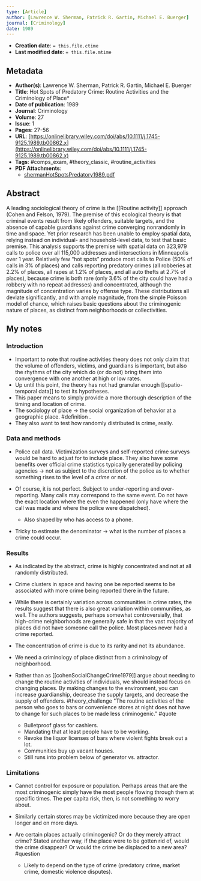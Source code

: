 ```yaml
---
type: [Article]
author: [Lawrence W. Sherman, Patrick R. Gartin, Michael E. Buerger]
journal: [Criminology]
date: 1989
---
```


* **Creation date**: `= this.file.ctime`
* **Last modified date**: `= this.file.mtime`

## Metadata

* **Author(s)**: Lawrence W. Sherman, Patrick R. Gartin, Michael E. Buerger
* **Title**: Hot Spots of Predatory Crime: Routine Activities and the Criminology of Place*
* **Date of publication**: 1989
* **Journal**: Criminology
* **Volume**: 27
* **Issue**: 1
* **Pages**: 27-56
* **URL**: [https://onlinelibrary.wiley.com/doi/abs/10.1111/j.1745-9125.1989.tb00862.x](https://onlinelibrary.wiley.com/doi/abs/10.1111/j.1745-9125.1989.tb00862.x)
* **Tags**: #comps_exam, #theory_classic, #routine_activities
* **PDF Attachments**:
  * [shermanHotSpotsPredatory1989.pdf](zotero://open-pdf/library/items/BRT5MTRQ)

## Abstract

A leading sociological theory of crime is the [[Routine activity]] approach (Cohen and Felson, 1979). The premise of this ecological theory is that criminal events result from likely offenders, suitable targets, and the absence of capable guardians against crime converging nonrandomly in time and space. Yet prior research has been unable to employ spatial data, relying instead on individual- and household-level data, to test that basic premise. This analysis supports the premise with spatial data on 323,979 calls to police over all 115,000 addresses and intersections in Minneapolis over 1 year. Relatively few “hot spots” produce most calls to Police (50% of calls in 3% of places) and calls reporting predatory crimes (all robberies at 2.2% of places, all rapes at 1.2% of places, and all auto thefts at 2.7% of places), because crime is both rare (only 3.6% of the city could have had a robbery with no repeat addresses) and concentrated, although the magnitude of concentration varies by offense type. These distributions all deviate significantly, and with ample magnitude, from the simple Poisson model of chance, which raises basic questions about the criminogenic nature of places, as distinct from neighborhoods or collectivities.

## My notes

### Introduction

* Important to note that routine activities theory does not only claim that the volume of offenders, victims, and guardians is important, but also the rhythms of the city which do (or do not) bring them into convergence with one another at high or low rates.
* Up until this point, the theory has not had granular enough [[spatio-temporal data]] to test its hypotheses.
* This paper means to simply provide a more thorough description of the timing and location of crime.
* The sociology of place -> the social organization of behavior at a geographic place. #definition .
* They also want to test how randomly distributed is crime, really.

### Data and methods

* Police call data. Victimization surveys and self-reported crime surveys would be hard to adjust for to include place. They also have some benefits over official crime statistics typically generated by policing agencies -> not as subject to the discretion of the police as to whether something rises to the level of a *crime* or not.
  
* Of course, it is not perfect. Subject to under-reporting and over-reporting. Many calls may correspond to the same event. Do not have the exact location where the even the happened (only have where the call was made and where the police were dispatched).
	* Also shaped by who has access to a phone.
	  
* Tricky to estimate the denominator -> what is the number of places a crime could occur.

### Results

* As indicated by the abstract, crime is highly concentrated and not at all randomly distributed.
  
* Crime clusters in space and having one be reported seems to be associated with more crime being reported there in the future.
  
* While there is certainly variation across communities in crime rates, the results suggest that there is also great variation within communities, as well. The authors suggests, perhaps somewhat controversially, that high-crime neighborhoods are generally safe in that the vast majority of places did not have someone call the police. Most places never had a crime reported.
  
* The concentration of crime is due to its rarity and not its abundance.
  
* We need a criminology of place distinct from a criminology of neighborhood.
  
* Rather than as [[cohenSocialChangeCrime1979]] argue about needing to change the routine activities of individuals, we should instead focus on changing places. By making changes to the environment, you can increase guardianship, decrease the supply targets, and decrease the supply of offenders. #theory_challenge "The routine activities of the person who goes to bars or convenience stores at night does not have to change for such places to be made less criminogenic." #quote 
	* Bulletproof glass for cashiers.
	* Mandating that at least people have to be working.
	* Revoke the liquor licenses of bars where violent fights break out a lot.
	* Communities buy up vacant houses.
	* Still runs into problem below of generator vs. attractor.

### Limitations

* Cannot control for exposure or population. Perhaps areas that are the most criminogenic simply have the most people flowing through them at specific times. The per capita risk, then, is not something to worry about.
  
* Similarly certain stores may be victimized more because they are open longer and on more days.
  
* Are certain places actually criminogenic? Or do they merely attract crime? Stated another way, if the place were to be gotten rid of, would the crime disappear? Or would the crime be displaced to a new area? #question 
	* Likely to depend on the type of crime (predatory crime, market crime, domestic violence disputes).
	